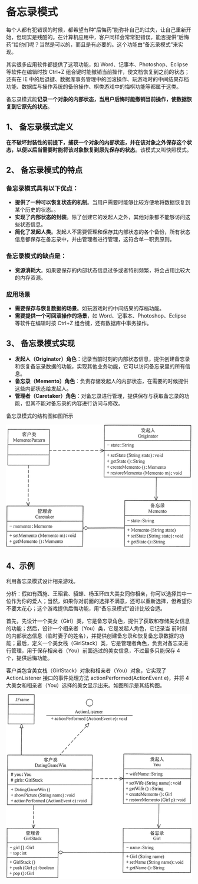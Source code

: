 #  备忘录模式

每个人都有犯错误的时候，都希望有种“后悔药”能弥补自己的过失，让自己重新开始，但现实是残酷的。在计算机应用中，客户同样会常常犯错误，能否提供“后悔药”给他们呢？当然是可以的，而且是有必要的。这个功能由“备忘录模式”来实现。

其实很多应用软件都提供了这项功能，如 Word、记事本、Photoshop、Eclipse 等软件在编辑时按 Ctrl+Z 组合键时能撤销当前操作，使文档恢复到之前的状态；还有在 IE 中的后退键、数据库事务管理中的回滚操作、玩游戏时的中间结果存档功能、数据库与操作系统的备份操作、棋类游戏中的悔棋功能等都属于这类。

备忘录模式能**记录一个对象的内部状态，当用户后悔时能撤销当前操作，使数据恢复到它原先的状态**。


## 1、 备忘录模式定义

**在不破坏封装性的前提下，捕获一个对象的内部状态，并在该对象之外保存这个状态，以便以后当需要时能将该对象恢复到原先保存的状态**。该模式又叫快照模式。

## 2、 备忘录模式的特点

###  备忘录模式具有以下优点：

* **提供了一种可以恢复状态的机制**。当用户需要时能够比较方便地将数据恢复到某个历史的状态。。
* **实现了内部状态的封装**。除了创建它的发起人之外，其他对象都不能够访问这些状态信息。
* **简化了发起人类**。发起人不需要管理和保存其内部状态的各个备份，所有状态信息都保存在备忘录中，并由管理者进行管理，这符合单一职责原则。

###  备忘录模式的缺点是：

* **资源消耗大**。如果要保存的内部状态信息过多或者特别频繁，将会占用比较大的内存资源。

### 应用场景

* **需要保存与恢复数据的场景**。如玩游戏时的中间结果的存档功能。
* **需要提供一个可回滚操作的场景**，如 Word、记事本、Photoshop、Eclipse 等软件在编辑时按 Ctrl+Z 组合键，还有数据库中事务操作。

## 3、 备忘录模式实现

* **发起人（Originator）角色**：记录当前时刻的内部状态信息，提供创建备忘录和恢复备忘录数据的功能，实现其他业务功能，它可以访问备忘录里的所有信息。 
* **备忘录（Memento）角色**：负责存储发起人的内部状态，在需要的时候提供这些内部状态给发起人。
* **管理者（Caretaker）角色**：对备忘录进行管理，提供保存与获取备忘录的功能，但其不能对备忘录的内容进行访问与修改。

备忘录模式的结构图如图所示

![ 备忘录模式](../illustration/22_1_UML.png)

## 4、示例

利用备忘录模式设计相亲游戏。

分析：假如有西施、王昭君、貂蝉、杨玉环四大美女同你相亲，你可以选择其中一位作为你的爱人；当然，如果你对前面的选择不满意，还可以重新选择，但希望你不要太花心；这个游戏提供后悔功能，用“备忘录模式”设计比较合适。

首先，先设计一个美女（Girl）类，它是备忘录角色，提供了获取和存储美女信息的功能；然后，设计一个相亲者（You）类，它是发起人角色，它记录当 前时刻的内部状态信息（临时妻子的姓名），并提供创建备忘录和恢复备忘录数据的功能；最后，定义一个美女栈（GirlStack）类，它是管理者角色，负责对备忘录进行管理，用于保存相亲者（You）前面选过的美女信息，不过最多只能保存 4 个，提供后悔功能。

客户类包含美女栈（GirlStack）对象和相亲者（You）对象，它实现了 ActionListener 接口的事件处理方法 actionPerformed(ActionEvent e)，并将 4 大美女和相亲者（You）选择的美女显示出来。如图所示是其结构图。


![UML](../illustration/22_2_UML.png)

